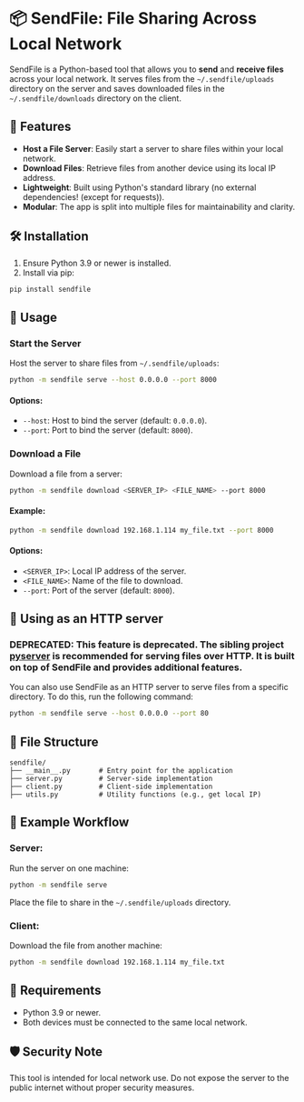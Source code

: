 # 📦 SendFile: File Sharing Across Local Network
SendFile is a Python-based tool that allows you to **send** and **receive files** across your local network. It serves files from the `~/.sendfile/uploads` directory on the server and saves downloaded files in the `~/.sendfile/downloads` directory on the client.
## 🎉 Features
- **Host a File Server**: Easily start a server to share files within your local network.
- **Download Files**: Retrieve files from another device using its local IP address.
- **Lightweight**: Built using Python's standard library (no external dependencies! (except for requests)).
- **Modular**: The app is split into multiple files for maintainability and clarity.

## 🛠 Installation
1. Ensure Python 3.9 or newer is installed.
2. Install via pip:
```bash
pip install sendfile
```
## 🚀 Usage
### Start the Server
Host the server to share files from `~/.sendfile/uploads`:
```bash
python -m sendfile serve --host 0.0.0.0 --port 8000
```
#### Options:
- `--host`: Host to bind the server (default: `0.0.0.0`).
- `--port`: Port to bind the server (default: `8000`).
### Download a File
Download a file from a server:
```bash
python -m sendfile download <SERVER_IP> <FILE_NAME> --port 8000
```
#### Example:
```bash
python -m sendfile download 192.168.1.114 my_file.txt --port 8000
```
#### Options:
- `<SERVER_IP>`: Local IP address of the server.
- `<FILE_NAME>`: Name of the file to download.
- `--port`: Port of the server (default: `8000`).
## 📜 Using as an HTTP server
### DEPRECATED: This feature is deprecated. The sibling project [pyserver](https://github.com/sctech-tr/pyserver) is recommended for serving files over HTTP. It is built on top of SendFile and provides additional features.
You can also use SendFile as an HTTP server to serve files from a specific directory. To do this, run the following command:
```bash
python -m sendfile serve --host 0.0.0.0 --port 80
```
## 📂 File Structure
```plaintext
sendfile/
├── __main__.py       # Entry point for the application
├── server.py         # Server-side implementation
├── client.py         # Client-side implementation
├── utils.py          # Utility functions (e.g., get local IP)
```
## 🌟 Example Workflow
### Server:
Run the server on one machine:
```bash
python -m sendfile serve
```
Place the file to share in the `~/.sendfile/uploads` directory.

### Client:
Download the file from another machine:
```bash
python -m sendfile download 192.168.1.114 my_file.txt
```
## 🔧 Requirements

- Python 3.9 or newer.
- Both devices must be connected to the same local network.

## 🛡 Security Note
This tool is intended for local network use. Do not expose the server to the public internet without proper security measures.